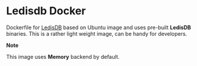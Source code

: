 # Ledisdb Docker

Dockerfile for [LedisDB](https://github.com/siddontang/ledisdb) based on Ubuntu image and uses pre-built **LedisDB** binaries.
This is a rather light weight image, can be handy for developers.

**Note**

This image uses **Memory** backend by default.
